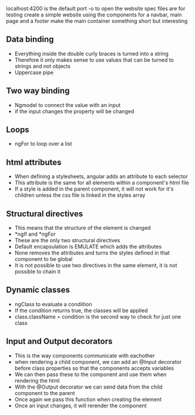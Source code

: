 localhost:4200 is the default port
-o to open the website
spec files are for testing
create a simple website using the components for a navbar, main page and a footer
make the main container something short but interesting

## Data binding
- Everything inside the double curly braces is turned into a string
- Therefore it only makes sense to use values that can be turned to strings and not objects
- Uppercase pipe

## Two way binding
- Ngmodel to connect the value with an input
- if the input changes the property will be changed


## Loops
- ngFor to loop over a list

## html attributes
- When defining a stylesheets, angular adds an attribute to each selector
- This attribute is the same for all elements within a component's html file
- If a style is added in the parent component, it will not work for it's children unless the css file is linked in the styles array


## Structural directives
- This means that the structure of the element is changed
- *ngIf and *ngFor 
- These are the only two structural directives
- Default encapsulation is EMULATE which adds the attributes
- None removes the attributes and turns the styles defined in that component to be global
- It is not possible to use two directives in the same element, it is not possible to chain it

## Dynamic classes
- ngClass to evaluate a condiition
- If the condition returns true, the classes will be applied
- class.className = condition is the second way to check for just one class

## Input and Output decorators
- This is the way components communicate with eachother
- when rendering a child component, we can add an @Input decorator before class properties so that the components accepts variables
- We can then pass these to the component and use them when rendering the html
- With the @Output decorator we can send data from the child component to the parent
- Once again we pass this function when creating the element
- Once an input changes, it will rerender the component